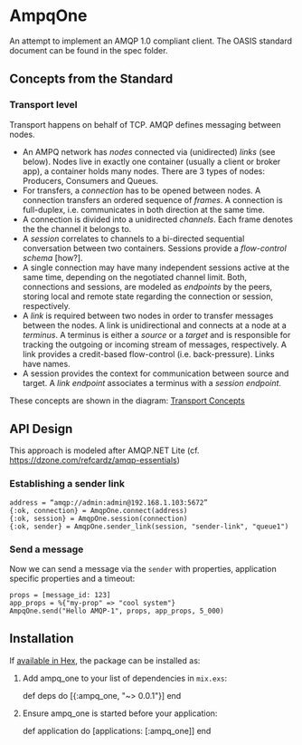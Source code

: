 # AmpqOne

An attempt to implement an AMQP 1.0 compliant client. The OASIS standard document
can be found in the spec folder.

## Concepts from the Standard

### Transport level

Transport happens on behalf of TCP. AMQP defines messaging between nodes.

* An AMPQ network has *nodes* connected via (unidirected) *links* (see below). Nodes live in
  exactly one container (usually a client or broker app), a container holds
  many nodes. There are 3 types of nodes: Producers, Consumers and Queues.
* For transfers, a *connection* has to be opened between nodes. A connection
  transfers an ordered sequence of *frames*. A connection is full-duplex, i.e.
  communicates in both direction at the same time.
* A connection is divided into a unidirected *channels*. Each frame denotes the
  the channel it belongs to.
* A *session* correlates to channels to a bi-directed sequential conversation
  between two containers. Sessions provide a *flow-control schema* [how?].
* A single connection may have many independent sessions active at the same
  time, depending on the negotiated channel limit. Both, connections and
  sessions, are modeled as *endpoints* by the peers, storing local and remote
  state regarding the connection or session, respectively.
* A *link* is required between two nodes in order to transfer messages between the
  nodes. A link is unidirectional and connects at a node at a *terminus*. A terminus
  is either a *source* or a *target* and is responsible for tracking the outgoing
  or incoming stream of messages, respectively. A link provides a credit-based
  flow-control (i.e. back-pressure). Links have names.
* A session provides the context for communication between source and target. A
  *link endpoint* associates a terminus with a *session endpoint*.

These concepts are shown in the diagram: [Transport Concepts](transport.png)

## API Design

This approach is modeled after AMQP.NET Lite (cf. https://dzone.com/refcardz/amqp-essentials)

### Establishing a sender link

    address = “amqp://admin:admin@192.168.1.103:5672”
    {:ok, connection} = AmqpOne.connect(address)
    {:ok, session} = AmqpOne.session(connection)
    {:ok, sender} = AmqpOne.sender_link(session, "sender-link", "queue1")

### Send a message
Now we can send a message via the `sender` with properties, application
specific properties and a timeout:

    props = [message_id: 123]
    app_props = %{"my-prop" => "cool system"}
    AmpqOne.send("Hello AMQP-1", props, app_props, 5_000)


## Installation

If [available in Hex](https://hex.pm/docs/publish), the package can be installed as:

  1. Add ampq_one to your list of dependencies in `mix.exs`:

        def deps do
          [{:ampq_one, "~> 0.0.1"}]
        end

  2. Ensure ampq_one is started before your application:

        def application do
          [applications: [:ampq_one]]
        end
